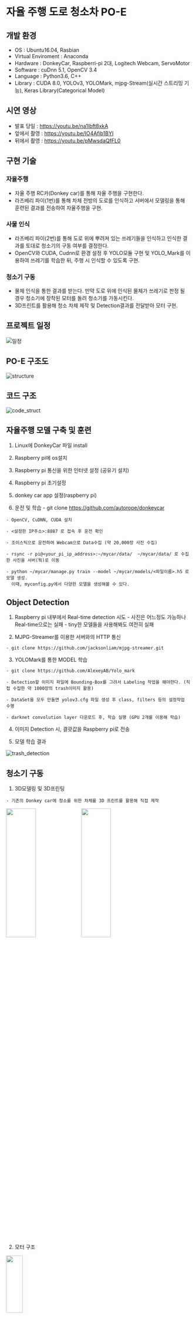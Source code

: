 

# 자율 주행 도로 청소차 PO-E

## 개발 환경
* OS : Ubuntu16.04, Rasbian
* Virtual Enviroment : Anaconda
* Hardware : DonkeyCar, Raspberri-pi 2대, Logitech Webcam, ServoMotor
* Software : cuDnn 5.1, OpenCV 3.4
* Language : Python3.6, C++
* Library : CUDA 8.0, YOLOv3, YOLOMark, mjpg-Stream(실시간 스트리밍 기능), Keras Library(Categorical Model)

## 시연 영상
* 발표 당일 : https://youtu.be/na1Ibft8xkA 
* 앞에서 촬영 : https://youtu.be/IO4Afib1BYI
* 뒤에서 촬영 : https://youtu.be/pMwsdaQfFL0

## 구현 기술
### 자율주행 
* 자율 주행 RC카(Donkey car)를 통해 자율 주행을 구현한다. 
* 라즈베리 파이(1번)를 통해 차체 전방의 도로를 인식하고 서버에서 모델링을 통해 훈련된 결과를 전송하여 자율주행을 구현.

### 사물 인식 
* 라즈베리 파이(2번)를 통해 도로 위에 뿌려져 있는 쓰레기들을 인식하고 인식한 결과를 토대로 청소기의 구동 여부를 결정한다.
* OpenCV와 CUDA, Cudnn로 환경 설정 후 YOLO모듈 구현 및 YOLO_Mark를 이용하여 쓰레기를 학습한 뒤, 주행 시 인식할 수 있도록 구현.

### 청소기 구동
* 물체 인식을 통한 결과를 받는다. 만약 도로 위에 인식된 물체가 쓰레기로 판정 될 경우 청소기에 장착된 모터를 돌려 청소기를 가동시킨다. 
* 3D프린트를 활용해 청소 차체 제작 및 Detection결과를 전달받아 모터 구현.


## 프로젝트 일정
![일정](https://user-images.githubusercontent.com/35826728/85099325-13e66380-b238-11ea-81fa-b8e7355d9f5e.png)


## PO-E 구조도
![structure](https://user-images.githubusercontent.com/35826728/85099368-2c567e00-b238-11ea-8cea-a1fb89f8cf24.png)


## 코드 구조 
![code_struct](https://user-images.githubusercontent.com/35826728/85099383-38424000-b238-11ea-9f2d-4eb1a9bd4816.jpg)

## 자율주행 모델 구축 및 훈련
  1. Linux에 DonkeyCar 파일 install
  
  2. Raspberry pi에 os설치
  
  3. Raspberry pi 통신을 위한 인터넷 설정 (공유기 설치)
  
  4. Raspberry pi 초기설정
  
  5. donkey car app 설정(raspberry pi)
  
  6. 운전 및 학습
    - git clone https://github.com/autorope/donkeycar 
    
    - OpenCV, CuDNN, CUDA 설치
    
    - <설정한 IP주소>:8887 로 접속 후 운전 확인 
    
    - 조이스틱으로 운전하여 Webcam으로 Data수집 (약 20,000장 사진 수집)
    
    - rsync -r pi@<your_pi_ip_address>:~/mycar/data/  ~/mycar/data/ 로 수집한 사진을 서버(웍)로 이동
    
    - python ~/mycar/manage.py train --model ~/mycar/models/<파일이름>.h5 로 모델 생성. 
      이때, myconfig.py에서 다양한 모델을 생성해볼 수 있다.

## Object Detection
  1.  Raspberry pi 내부에서 Real-time detection 시도 
    - 사진은 어느정도 가능하나 Real-time으로는 실패
    - tiny한 모델들을 사용해봐도 여전히 실패
  
  2. MJPG-Streamer를 이용한 서버와의 HTTP 통신
  
    - git clone https://github.com/jacksonliam/mjpg-streamer.git
  
  3. YOLOMark를 통한 MODEL 학습
  
    - git clone https://github.com/AlexeyAB/Yolo_mark
  
    - Detection할 이미지 파일에 Bounding-Box를 그려서 Labeling 작업을 해야한다. (직접 수집한 약 1000장의 trash이미지 활용)
    
    - DataSet을 모두 만들면 yolov3.cfg 파일 생성 후 class, filters 등의 설정작업 수행
    
    - darknet convolution layer 다운로드 후, 학습 실행 (GPU 2개를 이용해 학습)

  4. 이미지 Detection 시, 결괏값을 Raspberry pi로 전송
  
  5. 모델 학습 결과
   
![trash_detection](https://user-images.githubusercontent.com/35826728/85099397-43956b80-b238-11ea-88f1-abe1f53c3a11.jpg)

   

## 청소기 구동
  1. 3D모델링 및 3D프린팅
```
- 기존의 Donkey car에 청소를 위한 차체를 3D 프린트를 활용해 직접 제작
```
  <img src="https://github.com/juwonchoi/POE-E-project/blob/master/screenshot/modeling.jpg" width="40%" height="30%" align="left"></img>
      
  <img src="https://github.com/juwonchoi/POE-E-project/blob/master/screenshot/trash2.png" width="40%" height="30%"></img>  
      
  2. 모터 구조
  
  <img src="https://github.com/juwonchoi/POE-E-project/blob/master/screenshot/servomotor_structure.jpg" width="30%" height="20%"></img>
